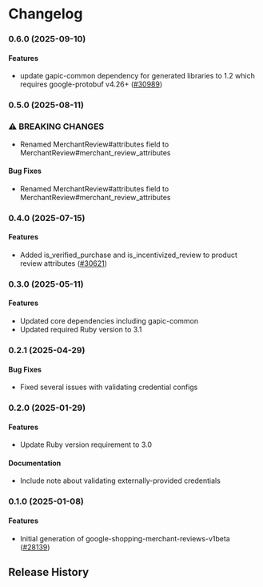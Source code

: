 # Changelog

### 0.6.0 (2025-09-10)

#### Features

* update gapic-common dependency for generated libraries to 1.2 which requires google-protobuf v4.26+ ([#30989](https://github.com/googleapis/google-cloud-ruby/issues/30989)) 

### 0.5.0 (2025-08-11)

### ⚠ BREAKING CHANGES

* Renamed MerchantReview#attributes field to MerchantReview#merchant_review_attributes

#### Bug Fixes

* Renamed MerchantReview#attributes field to MerchantReview#merchant_review_attributes 

### 0.4.0 (2025-07-15)

#### Features

* Added is_verified_purchase and is_incentivized_review to product review attributes ([#30621](https://github.com/googleapis/google-cloud-ruby/issues/30621)) 

### 0.3.0 (2025-05-11)

#### Features

* Updated core dependencies including gapic-common 
* Updated required Ruby version to 3.1 

### 0.2.1 (2025-04-29)

#### Bug Fixes

* Fixed several issues with validating credential configs 

### 0.2.0 (2025-01-29)

#### Features

* Update Ruby version requirement to 3.0 
#### Documentation

* Include note about validating externally-provided credentials 

### 0.1.0 (2025-01-08)

#### Features

* Initial generation of google-shopping-merchant-reviews-v1beta ([#28139](https://github.com/googleapis/google-cloud-ruby/issues/28139)) 

## Release History
